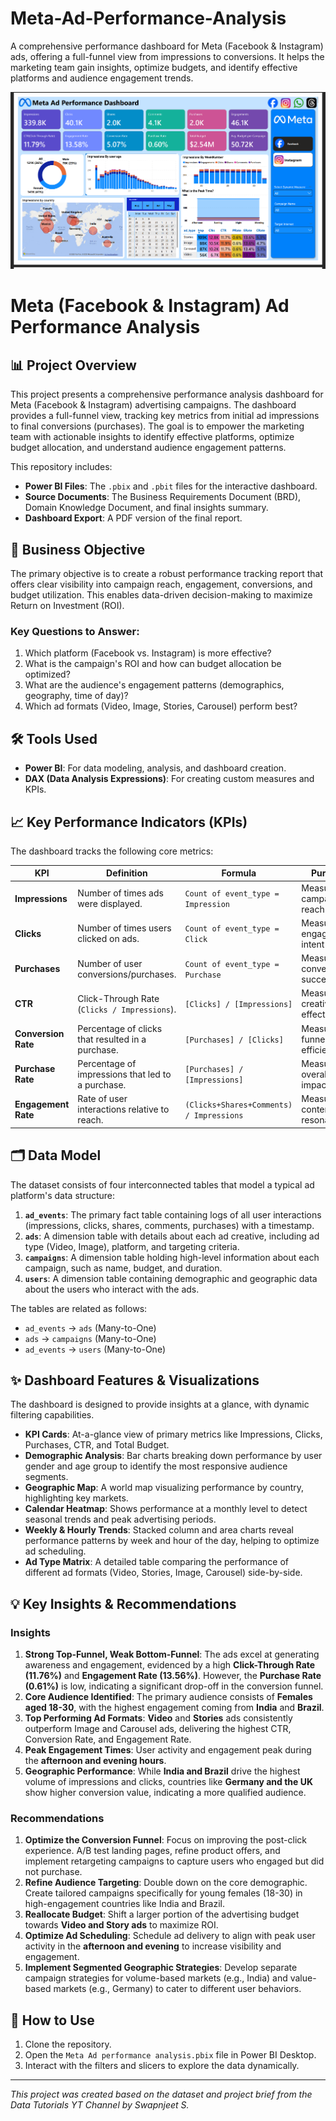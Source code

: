 # Meta-Ad-Performance-Analysis
A comprehensive performance dashboard for Meta (Facebook &amp; Instagram) ads, offering a full-funnel view from impressions to conversions. It helps the marketing team gain insights, optimize budgets, and identify effective platforms and audience engagement trends.

![Meta Ad Performance Dashboard](Thumbnail.png)


# Meta (Facebook & Instagram) Ad Performance Analysis

## 📊 Project Overview

This project presents a comprehensive performance analysis dashboard for Meta (Facebook & Instagram) advertising campaigns. The dashboard provides a full-funnel view, tracking key metrics from initial ad impressions to final conversions (purchases). The goal is to empower the marketing team with actionable insights to identify effective platforms, optimize budget allocation, and understand audience engagement patterns.

This repository includes:

  * **Power BI Files**: The `.pbix` and `.pbit` files for the interactive dashboard.
  * **Source Documents**: The Business Requirements Document (BRD), Domain Knowledge Document, and final insights summary.
  * **Dashboard Export**: A PDF version of the final report.

## 🎯 Business Objective

The primary objective is to create a robust performance tracking report that offers clear visibility into campaign reach, engagement, conversions, and budget utilization. This enables data-driven decision-making to maximize Return on Investment (ROI).

### Key Questions to Answer:

1.  Which platform (Facebook vs. Instagram) is more effective?
2.  What is the campaign's ROI and how can budget allocation be optimized?
3.  What are the audience's engagement patterns (demographics, geography, time of day)?
4.  Which ad formats (Video, Image, Stories, Carousel) perform best?

## 🛠️ Tools Used

  * **Power BI**: For data modeling, analysis, and dashboard creation.
  * **DAX (Data Analysis Expressions)**: For creating custom measures and KPIs.

## 📈 Key Performance Indicators (KPIs)

The dashboard tracks the following core metrics:

| KPI               | Definition                                      | Formula                             | Purpose                        |
| ----------------- | ----------------------------------------------- | ----------------------------------- | ------------------------------ |
| **Impressions** | Number of times ads were displayed.             | `Count of event_type = Impression`  | Measure campaign reach         |
| **Clicks** | Number of times users clicked on ads.           | `Count of event_type = Click`       | Measure engagement intent      |
| **Purchases** | Number of user conversions/purchases.           | `Count of event_type = Purchase`    | Measure conversion success     |
| **CTR** | Click-Through Rate (`Clicks / Impressions`).    | `[Clicks] / [Impressions]`          | Measure ad creative effectiveness |
| **Conversion Rate** | Percentage of clicks that resulted in a purchase. | `[Purchases] / [Clicks]`            | Measure funnel efficiency      |
| **Purchase Rate** | Percentage of impressions that led to a purchase. | `[Purchases] / [Impressions]`       | Measure overall ad impact      |
| **Engagement Rate** | Rate of user interactions relative to reach.    | `(Clicks+Shares+Comments) / Impressions` | Measure content resonance      |

## 🗂️ Data Model

The dataset consists of four interconnected tables that model a typical ad platform's data structure:

1.  **`ad_events`**: The primary fact table containing logs of all user interactions (impressions, clicks, shares, comments, purchases) with a timestamp.
2.  **`ads`**: A dimension table with details about each ad creative, including ad type (Video, Image), platform, and targeting criteria.
3.  **`campaigns`**: A dimension table holding high-level information about each campaign, such as name, budget, and duration.
4.  **`users`**: A dimension table containing demographic and geographic data about the users who interact with the ads.

The tables are related as follows:

  * `ad_events` → `ads` (Many-to-One)
  * `ads` → `campaigns` (Many-to-One)
  * `ad_events` → `users` (Many-to-One)

## ✨ Dashboard Features & Visualizations

The dashboard is designed to provide insights at a glance, with dynamic filtering capabilities.

  * **KPI Cards**: At-a-glance view of primary metrics like Impressions, Clicks, Purchases, CTR, and Total Budget.
  * **Demographic Analysis**: Bar charts breaking down performance by user gender and age group to identify the most responsive audience segments.
  * **Geographic Map**: A world map visualizing performance by country, highlighting key markets.
  * **Calendar Heatmap**: Shows performance at a monthly level to detect seasonal trends and peak advertising periods.
  * **Weekly & Hourly Trends**: Stacked column and area charts reveal performance patterns by week and hour of the day, helping to optimize ad scheduling.
  * **Ad Type Matrix**: A detailed table comparing the performance of different ad formats (Video, Stories, Image, Carousel) side-by-side.

## 💡 Key Insights & Recommendations

### Insights

1.  **Strong Top-Funnel, Weak Bottom-Funnel**: The ads excel at generating awareness and engagement, evidenced by a high **Click-Through Rate (11.76%)** and **Engagement Rate (13.56%)**. However, the **Purchase Rate (0.61%)** is low, indicating a significant drop-off in the conversion funnel.
2.  **Core Audience Identified**: The primary audience consists of **Females aged 18-30**, with the highest engagement coming from **India** and **Brazil**.
3.  **Top Performing Ad Formats**: **Video** and **Stories** ads consistently outperform Image and Carousel ads, delivering the highest CTR, Conversion Rate, and Engagement Rate.
4.  **Peak Engagement Times**: User activity and engagement peak during the **afternoon and evening hours**.
5.  **Geographic Performance**: While **India and Brazil** drive the highest volume of impressions and clicks, countries like **Germany and the UK** show higher conversion value, indicating a more qualified audience.

### Recommendations

1.  **Optimize the Conversion Funnel**: Focus on improving the post-click experience. A/B test landing pages, refine product offers, and implement retargeting campaigns to capture users who engaged but did not purchase.
2.  **Refine Audience Targeting**: Double down on the core demographic. Create tailored campaigns specifically for young females (18-30) in high-engagement countries like India and Brazil.
3.  **Reallocate Budget**: Shift a larger portion of the advertising budget towards **Video and Story ads** to maximize ROI.
4.  **Optimize Ad Scheduling**: Schedule ad delivery to align with peak user activity in the **afternoon and evening** to increase visibility and engagement.
5.  **Implement Segmented Geographic Strategies**: Develop separate campaign strategies for volume-based markets (e.g., India) and value-based markets (e.g., Germany) to cater to different user behaviors.

## 🚀 How to Use

1.  Clone the repository.
2.  Open the `Meta Ad performance analysis.pbix` file in Power BI Desktop.
3.  Interact with the filters and slicers to explore the data dynamically.

-----

*This project was created based on the dataset and project brief from the Data Tutorials YT Channel by Swapnjeet S.*
